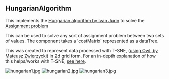 ## HungarianAlgorithm

This implements the [Hungarian algorithm by Ivan Jurin](https://github.com/antifriz/hungarian-algorithm-n3) to solve the [Assignment problem](https://en.wikipedia.org/wiki/Assignment_problem)

This can be used to solve any sort of assignment problem between two sets of values. The component takes a 'costMatrix' represented as a dataTree.

This was created to represent data processed with T-SNE, ([using Owl, by Mateusz Zwierzycki](http://www.grasshopper3d.com/group/owl)) in 2d grid form. For an in-depth explanation of how this helps/works with T-SNE, [see here](https://blog.sourced.tech/post/lapjv/).

![hungarian1.jpg](https://raw.githubusercontent.com/provolot/GrasshopperArsenal/master/HungarianAlgorithm/hungarian1.jpg)
![hungarian2.jpg](https://raw.githubusercontent.com/provolot/GrasshopperArsenal/master/HungarianAlgorithm/hungarian2.jpg)
![hungarian3.jpg](https://raw.githubusercontent.com/provolot/GrasshopperArsenal/master/HungarianAlgorithm/hungarian3.jpg)
